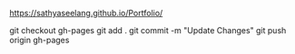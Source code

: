 https://sathyaseelang.github.io/Portfolio/



git checkout gh-pages
git add .
git commit -m "Update Changes"
git push origin gh-pages

